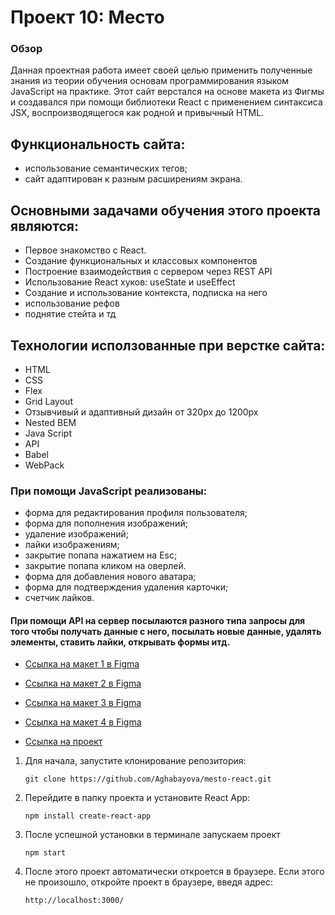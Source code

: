 
# Проект 10: Место


### Обзор
Данная проектная работа имеет своей целью применить полученные знания из теории обучения основам программирования языком JavaScript на практике. Этот сайт верстался на основе макета из Фигмы и создавался при помощи библиотеки React с применением синтаксиса JSX, воспроизводящегося как родной и привычный HTML. 


## Функциональность сайта: 

* использование семантических тегов;
* сайт адаптирован к разным расширениям экрана. 

## Основными задачами обучения этого проекта являются:

* Первое знакомство с React.
* Создание функциональных и классовых компонентов
* Построение взаимодействия с сервером через REST API
* Использование React хуков: useState и useEffect
* Создание и использование контекста, подписка на него
* использование рефов 
* поднятие стейта и тд


## Технологии исползованные при верстке сайта: 

* HTML
* CSS
* Flex
* Grid Layout
* Отзывчивый и адаптивный дизайн от 320px до 1200px
* Nested BEM
* Java Script
* API
* Babel
* WebPack


### При помощи JavaScript реализованы:
* форма для редактирования профиля пользователя;
* форма для пополнения изображений; 
* удаление изображений; 
* лайки изображениям; 
* закрытие попапа нажатием на Esc;
* закрытие попапа кликом на оверлей.
* форма для добавления нового аватара;
* форма для подтверждения удаления карточки;
* счетчик лайков.

#### При помощи API на сервер посылаются разного типа запросы для того чтобы получать данные с него, посылать новые данные, удалять элементы, ставить лайки, открывать формы итд.    



* [Ссылка на макет 1 в Figma](https://www.figma.com/file/StZjf8HnoeLdiXS7dYrLAh/JavaScript.-Sprint-4)
* [Ссылка на макет 2 в Figma](https://www.figma.com/file/nlYpT4VhFiwimn2YlncrcF/JavaScript.-Sprint-5)
* [Ссылка на макет 3 в Figma](https://www.figma.com/file/XNaGNEZD5NEjeyJzAT4gMb/JavaScript.-Sprint-6)
* [Ссылка на макет 4 в Figma](https://www.figma.com/file/hhhIavVTeuilfPPZ6sbifl/JavaScript.-Sprint-9)

* [Ссылка на проект](https://aghabayova.github.io/mesto-react/)


1. Для начала, запустите клонирование репозитория:
    ```
    git clone https://github.com/Aghabayova/mesto-react.git
    ```

2. Перейдите в папку проекта и установите React App:
    ```
    npm install create-react-app
    ```

3. После успешной установки в терминале запускаем проект

    ```
    npm start
    ```
4. После этого проект автоматически откроется в браузере. Если этого не произошло,      откройте проект в браузере, введя адрес:

    ```
    http://localhost:3000/
    ```
